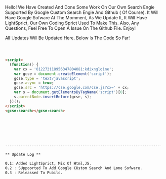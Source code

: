 Hello! We Have Created And Done Some Work On Our Own Search Engie Supported By Google Custom Search Engie And Github ( Of Course).
It Will Have Google Sofware At The Momment, As We Update It, It Will Have LightSprict, Our Own Coding Sprict Used To Make This.
Also, Any Questions, Feel Free To Open A Issue On The Github File. Enjoy! 

All Updates Will Be Updated Here. Below Is The Code So Far!

```markdown



<script>
  (function() {
    var cx = '012272118956347804081:kdixnglq1ne';
    var gcse = document.createElement('script');
    gcse.type = 'text/javascript';
    gcse.async = true;
    gcse.src = 'https://cse.google.com/cse.js?cx=' + cx;
    var s = document.getElementsByTagName('script')[0];
    s.parentNode.insertBefore(gcse, s);
  })();
</script>
<gcse:search></gcse:search>







------------------------------------------------------------------------------

** Update Log **

0.1: Added LightSprict, Mix Of Html,JS.
0.2 : SUppoorted To Add Google CUstom Search And Lone Sofware.
0.3 : Releassed To Pubilc.
